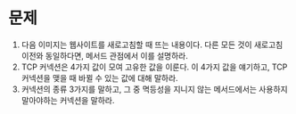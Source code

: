 # 문제
1. 다음 이미지는 웹사이트를 새로고침할 때 뜨는 내용이다. 다른 모든 것이 새로고침 이전와 동일하다면, 메서드 관점에서 이를 설명하라.
1. TCP 커넥션은 4가지 값이 모여 고유한 값을 이룬다. 이 4가지 값을 얘기하고, TCP 커넥션을 맺을 때 바뀔 수 있는 값에 대해 말하라.
1. 커넥션의 종류 3가지를 말하고, 그 중 멱등성을 지니지 않는 메서드에서는 사용하지 말아야하는 커넥션을 말하라.